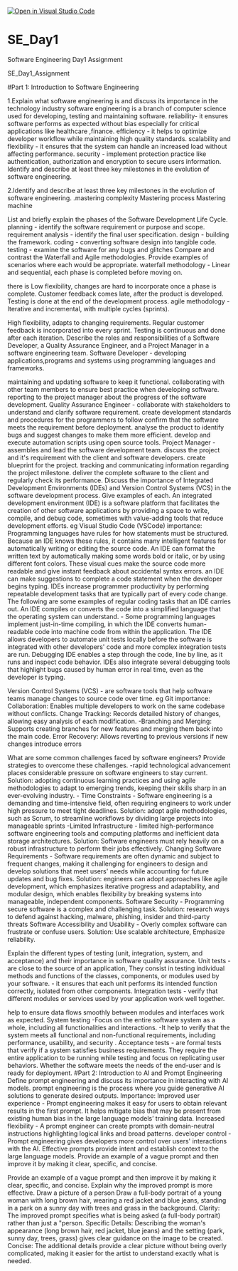 [![Open in Visual Studio Code](https://classroom.github.com/assets/open-in-vscode-2e0aaae1b6195c2367325f4f02e2d04e9abb55f0b24a779b69b11b9e10269abc.svg)](https://classroom.github.com/online_ide?assignment_repo_id=18437580&assignment_repo_type=AssignmentRepo)
# SE_Day1
Software Engineering Day1 Assignment

SE_Day1_Assignment

#Part 1: Introduction to Software Engineering

1.Explain what software engineering is and discuss its importance in the technology industry software engineering is a branch of computer science used for developing, testing and maintaining software. reliability- it ensures software performs as expected without bias especially for critical applications like healthcare ,finance. efficiency - it helps to optimize developer workflow while maintaining high quality standards. scalability and flexibility - it ensures that the system can handle an increased load without affecting performance. security - implement protection practice like authentication, authorization and encryption to secure users information. Identify and describe at least three key milestones in the evolution of software engineering.

2.Identify and describe at least three key milestones in the evolution of software engineering.
.mastering complexity Mastering process Mastering machine

List and briefly explain the phases of the Software Development Life Cycle. planning - identify the software requirement or purpose and scope. requirement analysis - identify the final user specification. design - building the framework. coding - converting software design into tangible code. testing - examine the software for any bugs and glitches Compare and contrast the Waterfall and Agile methodologies. Provide examples of scenarios where each would be appropriate. waterfall methodology - Linear and sequential, each phase is completed before moving on.

there is Low flexibility, changes are hard to incorporate once a phase is complete.
Customer feedback comes late, after the product is developed.
Testing is done at the end of the development process.
agile methodology - Iterative and incremental, with multiple cycles (sprints).

High flexibility, adapts to changing requirements.
Regular customer feedback is incorporated into every sprint.
Testing is continuous and done after each iteration.
Describe the roles and responsibilities of a Software Developer, a Quality Assurance Engineer, and a Project Manager in a software engineering team. Software Developer - developing applications,programs and systems using programming languages and frameworks.

maintaining and updating software to keep it functional.
collaborating with other team members to ensure best practice when developing software.
reporting to the project manager about the progress of the software development. Quality Assurance Engineer - collaborate with stakeholders to understand and clarify software requirement.
create development standards and procedures for the programmers to follow
confirm that the software meets the requirement before deployment.
analyse the product to identify bugs and suggest changes to make them more efficient.
develop and execute automation scripts using open source tools. Project Manager - assembles and lead the software development team.
discuss the project and it's requirement with the client and software developers.
create blueprint for the project.
tracking and communicating information regarding the project milestone.
deliver the complete software to the client and regularly check its performance.
Discuss the importance of Integrated Development Environments (IDEs) and Version Control Systems (VCS) in the software development process. Give examples of each. An integrated development environment (IDE) is a software platform that facilitates the creation of other software applications by providing a space to write, compile, and debug code, sometimes with value-adding tools that reduce development efforts. eg Visual Studio Code (VSCode) importance: Programming languages have rules for how statements must be structured. Because an IDE knows these rules, it contains many intelligent features for automatically writing or editing the source code. An IDE can format the written text by automatically making some words bold or italic, or by using different font colors. These visual cues make the source code more readable and give instant feedback about accidental syntax errors. an IDE can make suggestions to complete a code statement when the developer begins typing. IDEs increase programmer productivity by performing repeatable development tasks that are typically part of every code change. The following are some examples of regular coding tasks that an IDE carries out. An IDE compiles or converts the code into a simplified language that the operating system can understand. - Some programming languages implement just-in-time compiling, in which the IDE converts human-readable code into machine code from within the application. The IDE allows developers to automate unit tests locally before the software is integrated with other developers' code and more complex integration tests are run. Debugging IDE enables a step through the code, line by line, as it runs and inspect code behavior. IDEs also integrate several debugging tools that highlight bugs caused by human error in real time, even as the developer is typing.

Version Control Systems (VCS) - are software tools that help software teams manage changes to source code over time. eg Git importance: Collaboration: Enables multiple developers to work on the same codebase without conflicts. Change Tracking: Records detailed history of changes, allowing easy analysis of each modification. -Branching and Merging: Supports creating branches for new features and merging them back into the main code. Error Recovery: Allows reverting to previous versions if new changes introduce errors

What are some common challenges faced by software engineers? Provide strategies to overcome these challenges. -rapid technological advancement places considerable pressure on software engineers to stay current. Solution: adopting continuous learning practices and using agile methodologies to adapt to emerging trends, keeping their skills sharp in an ever-evolving industry. - Time Constraints - Software engineering is a demanding and time-intensive field, often requiring engineers to work under high pressure to meet tight deadlines. Solution: adopt agile methodologies, such as Scrum, to streamline workflows by dividing large projects into manageable sprints -Limited Infrastructure - limited high-performance software engineering tools and computing platforms and inefficient data storage architectures. Solution: Software engineers must rely heavily on a robust infrastructure to perform their jobs effectively. Changing Software Requirements - Software requirements are often dynamic and subject to frequent changes, making it challenging for engineers to design and develop solutions that meet users' needs while accounting for future updates and bug fixes. Solution: engineers can adopt approaches like agile development, which emphasizes iterative progress and adaptability, and modular design, which enables flexibility by breaking systems into manageable, independent components. Software Security - Programming secure software is a complex and challenging task. Solution: research ways to defend against hacking, malware, phishing, insider and third-party threats Software Accessibility and Usability - Overly complex software can frustrate or confuse users. Solution: Use scalable architecture, Emphasize reliability.

Explain the different types of testing (unit, integration, system, and acceptance) and their importance in software quality assurance. Unit tests - are close to the source of an application, They consist in testing individual methods and functions of the classes, components, or modules used by your software. - it ensures that each unit performs its intended function correctly, isolated from other components. Integration tests - verify that different modules or services used by your application work well together.

help to ensure data flows smoothly between modules and interfaces work as expected. System testing -Focus on the entire software system as a whole, including all functionalities and interactions. -It help to verify that the system meets all functional and non-functional requirements, including performance, usability, and security . Acceptance tests - are formal tests that verify if a system satisfies business requirements. They require the entire application to be running while testing and focus on replicating user behaviors.
Whether the software meets the needs of the end-user and is ready for deployment. #Part 2: Introduction to AI and Prompt Engineering
Define prompt engineering and discuss its importance in interacting with AI models. prompt engineering is the process where you guide generative AI solutions to generate desired outputs. Importance: Improved user experience - Prompt engineering makes it easy for users to obtain relevant results in the first prompt. It helps mitigate bias that may be present from existing human bias in the large language models’ training data. Increased flexibility - A prompt engineer can create prompts with domain-neutral instructions highlighting logical links and broad patterns. developer control - Prompt engineering gives developers more control over users' interactions with the AI. Effective prompts provide intent and establish context to the large language models. Provide an example of a vague prompt and then improve it by making it clear, specific, and concise.

Provide an example of a vague prompt and then improve it by making it clear, specific, and concise. Explain why the improved prompt is more effective. Draw a picture of a person Draw a full-body portrait of a young woman with long brown hair, wearing a red jacket and blue jeans, standing in a park on a sunny day with trees and grass in the background. Clarity: The improved prompt specifies what is being asked (a full-body portrait) rather than just a "person. Specific Details: Describing the woman's appearance (long brown hair, red jacket, blue jeans) and the setting (park, sunny day, trees, grass) gives clear guidance on the image to be created. Concise: The additional details provide a clear picture without being overly complicated, making it easier for the artist to understand exactly what is needed.
